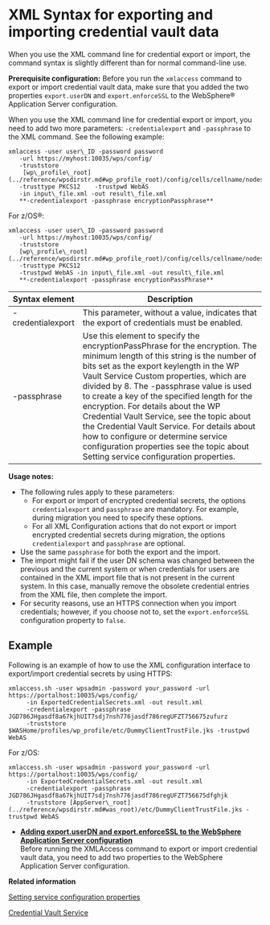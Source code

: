 # XML Syntax for exporting and importing credential vault data

When you use the XML command line for credential export or import, the command syntax is slightly different than for normal command-line use.

**Prerequisite configuration:** Before you run the `xmlaccess` command to export or import credential vault data, make sure that you added the two properties `export.userDN` and `export.enforceSSL` to the WebSphere® Application Server configuration.

When you use the XML command line for credential export or import, you need to add two more parameters: `-credentialexport` and `-passphrase` to the XML command. See the following example:

```
xmlaccess -user user\_ID -password password 
   -url https://myhost:10035/wps/config/ 
   -truststore 
    [wp\_profile\_root](../reference/wpsdirstr.md#wp_profile_root)/config/cells/cellname/nodes/nodename/trust.p12 
   -trusttype PKCS12    -trustpwd WebAS 
   -in input\_file.xml -out result\_file.xml  
   **-credentialexport -passphrase encryptionPassphrase**

```

For z/OS®:

```
xmlaccess -user user\_ID -password password 
   -url https://myhost:10035/wps/config/ 
   -truststore 
   [wp\_profile\_root](../reference/wpsdirstr.md#wp_profile_root)/config/cells/cellname/nodes/nodename/trust.p12 
   -trusttype PKCS12 
   -trustpwd WebAS -in input\_file.xml -out result\_file.xml  
   **-credentialexport -passphrase encryptionPassPhrase**

```

|Syntax element|Description|
|--------------|-----------|
|-credentialexport|This parameter, without a value, indicates that the export of credentials must be enabled.|
|-passphrase|Use this element to specify the encryptionPassPhrase for the encryption. The minimum length of this string is the number of bits set as the export keylength in the WP Vault Service Custom properties, which are divided by 8. The -passphrase value is used to create a key of the specified length for the encryption. For details about the WP Credential Vault Service, see the topic about the Credential Vault Service. For details about how to configure or determine service configuration properties see the topic about Setting service configuration properties.|

**Usage notes:**

-   The following rules apply to these parameters:
    -   For export or import of encrypted credential secrets, the options `credentialexport` and `passphrase` are mandatory. For example, during migration you need to specify these options.
    -   For all XML Configuration actions that do not export or import encrypted credential secrets during migration, the options `credentialexport` and `passphrase` are optional.
-   Use the same `passphrase` for both the export and the import.
-   The import might fail if the user DN schema was changed between the previous and the current system or when credentials for users are contained in the XML import file that is not present in the current system. In this case, manually remove the obsolete credential entries from the XML file, then complete the import.
-   For security reasons, use an HTTPS connection when you import credentials; however, if you choose not to, set the `export.enforceSSL` configuration property to `false`.

## Example

Following is an example of how to use the XML configuration interface to export/import credential secrets by using HTTPS:

```
xmlaccess.sh -user wpsadmin -password your_password -url https://portalhost:10035/wps/config/ 
     -in ExportedCredentialSecrets.xml -out result.xml 
     -credentialexport -passphrase JGD786JHgasdf8a67kjhUIT7sdj7nsh776jasdf786regUFZT756675zufurz
     -truststore $WASHome/profiles/wp_profile/etc/DummyClientTrustFile.jks -trustpwd WebAS

```

For z/OS:

```
xmlaccess.sh -user wpsadmin -password your_password -url https://portalhost:10035/wps/config/ 
     -in ExportedCredentialSecrets.xml -out result.xml 
     -credentialexport -passphrase JGD786JHgasdf8a67kjhUIT7sdj7nsh776jasdf786regUFZT756675dfghjk
     -truststore [AppServer\_root](../reference/wpsdirstr.md#was_root)/etc/DummyClientTrustFile.jks -trustpwd WebAS

```

-   **[Adding export.userDN and export.enforceSSL to the WebSphere Application Server configuration](../admin-system/adxmltsk_cmdln_sntx_crdvlt_prerq.md)**  
Before running the XMLAccess command to export or import credential vault data, you need to add two properties to the WebSphere Application Server configuration.


**Related information**  


[Setting service configuration properties](../admin-system/adsetcfg.md)

[Credential Vault Service](../admin-system/srvcfgref_cred_vault.md)

